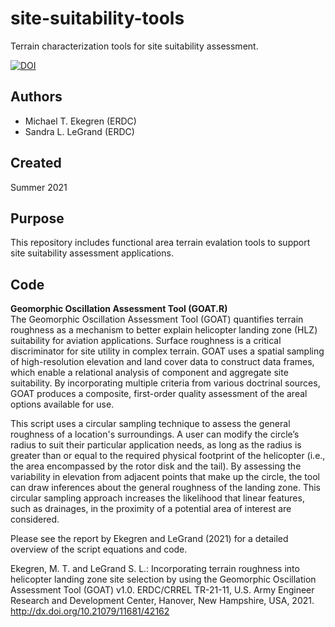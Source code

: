 # site-suitability-tools
Terrain characterization tools for site suitability assessment.

[![DOI](https://zenodo.org/badge/396943079.svg)](https://zenodo.org/badge/latestdoi/396943079)

## Authors
* Michael T. Ekegren (ERDC)
* Sandra L. LeGrand (ERDC)

## Created 
Summer 2021

## Purpose
This repository includes functional area terrain evalation tools to support site suitability assessment applications.

## Code
**Geomorphic Oscillation Assessment Tool (GOAT.R)**<br/>
The Geomorphic Oscillation Assessment Tool (GOAT) quantifies terrain roughness as a mechanism to better explain helicopter landing zone (HLZ) suitability for aviation applications. Surface roughness is a critical discriminator for site utility in complex terrain. GOAT uses a spatial sampling of high-resolution elevation and land cover data to construct data frames, which enable a relational analysis of component and aggregate site suitability. By incorporating multiple criteria from various doctrinal sources, GOAT produces a composite, first-order quality assessment of the areal options available for use. 

This script uses a circular sampling technique to assess the general roughness of a location's surroundings. A user can modify the circle’s radius to suit their particular application needs, as long as the radius is greater than or equal to the required physical footprint of the helicopter (i.e., the area encompassed by the rotor disk and the tail). By assessing the variability in elevation from adjacent points that make up the circle, the tool can draw inferences about the general roughness of the landing zone. This circular sampling approach increases the likelihood that linear features, such as drainages, in the proximity of a potential area of interest are considered.

Please see the report by Ekegren and LeGrand (2021) for a detailed overview of the script equations and code. 

Ekegren, M. T. and LeGrand S. L.: Incorporating terrain roughness into helicopter landing zone site selection by using the Geomorphic Oscillation Assessment Tool (GOAT) v1.0. ERDC/CRREL TR-21-11, U.S. Army Engineer Research and Development Center, Hanover, New Hampshire, USA, 2021. http://dx.doi.org/10.21079/11681/42162

